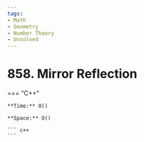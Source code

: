 ```yaml
---
tags:
- Math
- Geometry
- Number Theory
- Unsolved
---
```



# 858. Mirror Reflection

=== "C++"

    **Time:** O()

    **Space:** O()

    ``` c++
    ```